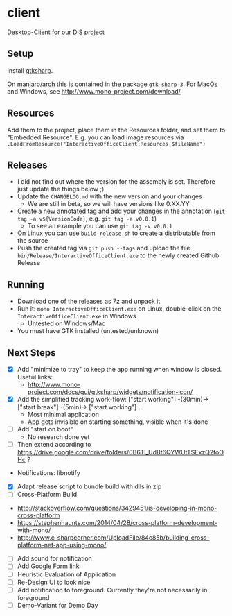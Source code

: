 # client
Desktop-Client for our DIS project


## Setup

Install [gtksharp](http://www.mono-project.com/docs/gui/gtksharp/).

On manjaro/arch this is contained in the package `gtk-sharp-3`. For 
MacOs and Windows, see http://www.mono-project.com/download/

## Resources

Add them to the project, place them in the Resources folder, and set them to
"Embedded Resource". E.g. you can load image resources via
`.LoadFromResource("InteractiveOfficeClient.Resources.$fileName")`

## Releases

 * I did not find out where the version for the assembly is set. Therefore just update the things below ;)
 * Update the `CHANGELOG.md` with the new version and your changes
   * We are still in beta, so we will have versions like 0.XX.YY
 * Create a new annotated tag and add your changes in the annotation (`git tag -a v${VersionCode}`, e.g. `git tag -a v0.0.1`)
   * To see an example you can use `git tag -v v0.0.1`
 * On Linux you can use `build-release.sh` to create a distributable from the source
 * Push the created tag via `git push --tags` and upload the file `bin/Release/InteractiveOfficeClient.exe` to the newly created Github Release

## Running

 * Download one of the releases as 7z and unpack it
 * Run it: `mono InteractiveOfficeClient.exe` on Linux, double-click on the `InteractiveOfficeClient.exe` in Windows
   * Untested on Windows/Mac
 * You must have GTK installed (untested/unknown)

## Next Steps

 * [x] Add "minimize to tray" to keep the app running when window is closed. Useful links:
   * http://www.mono-project.com/docs/gui/gtksharp/widgets/notification-icon/
 * [x] Add the simplified tracking work-flow: ["start working"] -(30min)-> ["start break"] -(5min)-> ["start working"] ...
   * Most minimal application
   * App gets invisible on starting something, visible when it's done
 * [ ] Add "start on boot"
   * No research done yet
 * [ ] Then extend according to https://drive.google.com/drive/folders/0B6Tl_UdBt6QYWUtTSExzQ2toOHc ?
  * Notifications: libnotify
 * [X] Adapt release script to bundle build with dlls in zip
 * [ ] Cross-Platform Build
  * http://stackoverflow.com/questions/3429451/is-developing-in-mono-cross-platform
  * https://stephenhaunts.com/2014/04/28/cross-platform-development-with-mono/
  * http://www.c-sharpcorner.com/UploadFile/84c85b/building-cross-platform-net-app-using-mono/
 * [ ] Add sound for notification
 * [ ] Add Google Form link
 * [ ] Heuristic Evaluation of Application
 * [ ] Re-Design UI to look nice
 * [ ] Add notification to foreground. Currently they're not necessarily 
       in foreground
 * [ ] Demo-Variant for Demo Day
